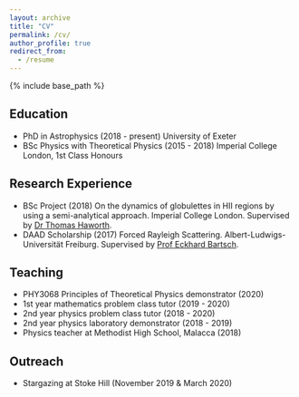 ```yaml
---
layout: archive
title: "CV"
permalink: /cv/
author_profile: true
redirect_from:
  - /resume
---
```


{% include base_path %}

## Education
* PhD in Astrophysics (2018 - present) University of Exeter
* BSc Physics with Theoretical Physics (2015 - 2018) Imperial College London, 1st Class Honours

## Research Experience
* BSc Project (2018) On the dynamics of globulettes in HII regions by using a semi-analytical approach. Imperial College London. Supervised by [Dr Thomas Haworth](https://www.qmul.ac.uk/spa/people/academics/profiles/haworth-thomas.html).
* DAAD Scholarship (2017) Forced Rayleigh Scattering. Albert-Ludwigs-Universität Freiburg. Supervised by [Prof Eckhard Bartsch](https://www.colloids.uni-freiburg.de/Bartsch). 
  
## Teaching 
* PHY3068 Principles of Theoretical Physics demonstrator (2020)
* 1st year mathematics problem class tutor (2019 - 2020)
* 2nd year physics problem class tutor (2018 - 2020)
* 2nd year physics laboratory demonstrator (2018 - 2019)
* Physics teacher at Methodist High School, Malacca (2018)

## Outreach 
* Stargazing at Stoke Hill (November 2019 & March 2020)




